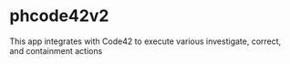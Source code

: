 # phcode42v2
This app integrates with Code42 to execute various investigate, correct, and containment actions
